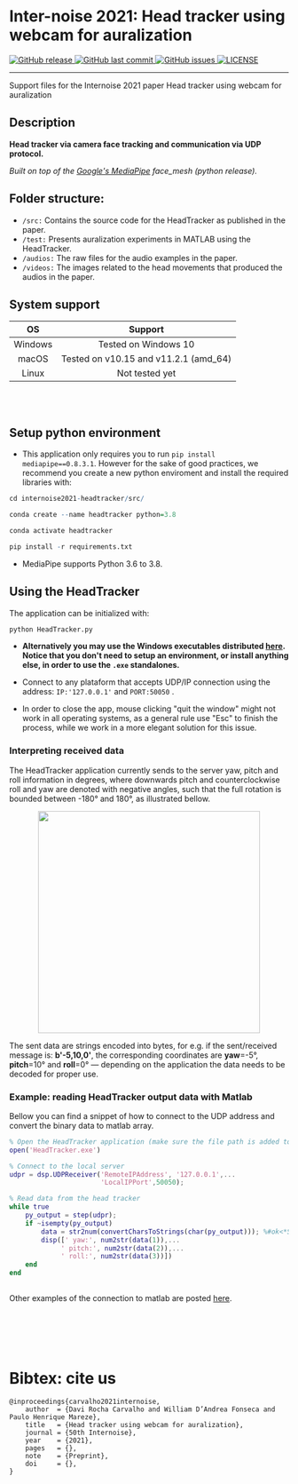 # Inter-noise 2021: Head tracker using webcam for auralization
<p align="left">
  <a href="https://github.com/eac-ufsm/internoise2021-headtracker/releases/" target="_blank">
    <img alt="GitHub release" src="https://img.shields.io/github/v/release/eac-ufsm/internoise2021-headtracker?include_prereleases&style=flat-square">
  </a>

  <a href="https://github.com/eac-ufsm/internoise2021-headtracker/commits/master" target="_blank">
    <img src="https://img.shields.io/github/last-commit/eac-ufsm/internoise2021-headtracker?style=flat-square" alt="GitHub last commit">
  </a>

  <a href="https://github.com/eac-ufsm/internoise2021-headtracker/issues" target="_blank">
    <img src="https://img.shields.io/github/issues/eac-ufsm/internoise2021-headtracker?style=flat-square&color=red" alt="GitHub issues">
  </a>

  <a href="https://github.com/eac-ufsm/internoise2021-headtracker/blob/master/LICENSE" target="_blank">
    <img alt="LICENSE" src="https://img.shields.io/github/license/eac-ufsm/internoise2021-headtracker?style=flat-square&color=yellow">
  <a/>

</p>
<hr>

Support files for the Internoise 2021 paper Head tracker using webcam for auralization

## Description
**Head tracker via camera face tracking and communication via UDP protocol.**

*Built on top of the [Google's MediaPipe](https://github.com/google/mediapipe) face_mesh (python release).*

## Folder structure:
  - ```/src:``` Contains the source code for the HeadTracker as published in the paper.
  - ```/test:``` Presents auralization experiments in MATLAB using the HeadTracker.
  - ```/audios:``` The raw files for the audio examples in the paper.  
  - ```/videos:``` The images related to the head movements that produced the audios in the paper.


## System support 
|    OS   |         Support         |
|:-------:|:-----------------------:|
| Windows |   Tested on Windows 10  |
|  macOS  | Tested on v10.15 and v11.2.1 (amd_64) |
|  Linux  |      Not tested yet     |


<br/><br/>
## Setup python environment
  - This application only requires you to run ```pip install mediapipe==0.8.3.1```. However for the sake of good practices, we recommend you create a new python enviroment and install the required libraries with:
  
  ```R
  cd internoise2021-headtracker/src/
  
  conda create --name headtracker python=3.8
  
  conda activate headtracker

  pip install -r requirements.txt
  ``` 
- MediaPipe supports Python 3.6 to 3.8.

## Using the HeadTracker
  The application can be initialized with:
  ```python
  python HeadTracker.py
  ```
  
 - **Alternatively you may use the Windows executables distributed [here](https://github.com/eac-ufsm/internoise2021-headtracker/releases/tag/1.05.23). Notice that you don't need to setup an environment, or install anything else, in order to use the ```.exe``` standalones.**

- Connect to any plataform that accepts UDP/IP connection using the address: ```IP:'127.0.0.1'```  and ```PORT:50050``` .

- In order to close the app, mouse clicking "quit the window" might not work in all operating systems, as a general rule use "Esc" to finish the process, while we work in a more elegant solution for this issue.


### Interpreting received data
The HeadTracker application currently sends to the server yaw, pitch and roll information in degrees, where downwards pitch and counterclockwise roll and yaw are denoted with negative angles, such that the full rotation is bounded between -180° and 180°, as illustrated bellow. 


<p align="center">
<img width="400px" src="https://github.com/eac-ufsm/internoise2021-headtracker/blob/main/images/coord.svg"/>
</p>
  
The sent data are strings encoded into bytes,  for e.g. if the sent/received message is: **b'-5,10,0'**,  the corresponding coordinates are **yaw**=-5°, **pitch**=10° and **roll**=0°  &#8212; depending on the application the data needs to be decoded for proper use.


### Example: reading HeadTracker output data with Matlab
Bellow you can find a snippet of how to connect to the UDP address and convert the binary data to matlab array.
``` matlab
% Open the HeadTracker application (make sure the file path is added to matlab path variables)
open('HeadTracker.exe')   

% Connect to the local server
udpr = dsp.UDPReceiver('RemoteIPAddress', '127.0.0.1',...
                       'LocalIPPort',50050); 

% Read data from the head tracker
while true   
    py_output = step(udpr);
    if ~isempty(py_output)
        data = str2num(convertCharsToStrings(char(py_output))); %#ok<*ST2NM>
        disp([' yaw:', num2str(data(1)),...
             ' pitch:', num2str(data(2)),...
             ' roll:', num2str(data(3))])
    end
end 
 
```
Other examples of the connection to matlab are posted [here](https://github.com/eac-ufsm/internoise2021-headtracker/tree/main/test).



<br/><br/>
---
# Bibtex: cite us
```
@inproceedings{carvalho2021internoise, 
    author  = {Davi Rocha Carvalho and William D’Andrea Fonseca and Paulo Henrique Mareze}, 
    title   = {Head tracker using webcam for auralization}, 
    journal = {50th Internoise}, 
    year    = {2021}, 
    pages   = {}, 
    note    = {Preprint}, 
    doi     = {},
}
```

